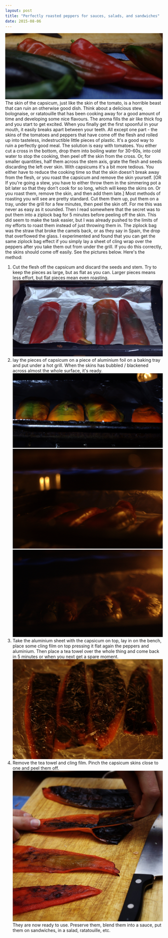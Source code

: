 ```yaml
---
layout: post
title: "Perfectly roasted peppers for sauces, salads, and sandwiches"
date: 2015-08-06
---
```

![Peppers](/images/roast-peppers/01.jpg)
The skin of the capsicum, just like the skin of the tomato, is a horrible beast that can ruin an otherwise good dish. Think about a delicious stew, bolognaise, or ratatouille that has been cooking away for a good amount of time and developing some nice flavours. The aroma fills the air like thick fog and you start to get excited. When you finally get the first spoonful in your mouth, it easily breaks apart between your teeth. All except one part - the skins of the tomatoes and peppers that have come off the flesh and rolled up into tasteless, indestructible little pieces of plastic. It's a good way to ruin a perfectly good meal. The solution is easy with tomatoes. You either cut a cross in the bottom, drop them into boiling water for 30-60s, into cold water to stop the cooking, then peel off the skin from the cross. Or, for smaller quantities, half them across the stem axis, grate the flesh and seeds discarding the left over skin. With capsicums it's a bit more tedious. You either have to reduce the cooking time so that the skin doesn't break away from the flesh, or you roast the capsicum and remove the skin yourself. [OR If you're going a stew, you have to either throw them in the simmering pot a bit later so that they don't cook for so long, which will keep the skins on. Or you roast them, remove the skin, and then add them late.] Most methods of roasting you will see are pretty standard. Cut them them up, put them on a tray, under the grill for a few minutes, then peel the skin off. For me this was never as easy as it sounded. Then I read somewhere that the secret was to put them into a ziplock bag for 5 minutes before peeling off the skin. This did seem to make the task easier, but I was already pushed to the limits of my efforts to roast them instead of just throwing them in. The ziplock bag was the straw that broke the camels back, or as they say in Spain, the drop that overflowed the glass. I experimented and found that you can get the same ziplock bag effect if you simply lay a sheet of cling wrap over the peppers after you take them out from under the grill. If you do this correctly, the skins should come off easily. See the pictures below. Here's the method: 
1. Cut the flesh off the capsicum and discard the seeds and stem. Try to keep the pieces as large, but as flat as you can. Larger pieces means less effort, but flat pieces mean even roasting. 
![Peppers on roasting tray](/images/roast-peppers/02.jpg)
2. lay the pieces of capsicum on a piece of aluminium foil on a baking tray and put under a hot grill. When the skins has bubbled / blackened across almost the whole surface, it's ready.
![Peppers under plastic](/images/roast-peppers/03.jpg)
![Peppers under plastic](/images/roast-peppers/04.jpg)
![Peppers under plastic](/images/roast-peppers/05.jpg)
3. Take the aluminium sheet with the capsicum on top, lay in on the bench, place some cling film on top pressing it flat again the peppers and aluminium. Then place a tea towel over the whole thing and come back in 5 minutes or when you next get a spare moment. 
![Peppers under plastic](/images/roast-peppers/06.jpg)
4. Remove the tea towel and cling film. Pinch the capsicum skins close to one and peel them off. 
![Pulling the skin (2)](/images/roast-peppers/07.jpg)
They are now ready to use. Preserve them, blend them into a sauce, put them on sandwiches, in a salad, ratatouille, etc.
